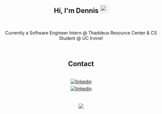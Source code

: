 <div align="center">
<br>

## Hi, I'm Dennis <img src="https://github.com/abdoachhoubi/abdoachhoubi/blob/main/gifs/Hi.gif" width="25">

<br>

Currently a Software Engineer Intern @ Thaddeus Resource Center & CS Student @ UC Irvine!

<br>

## Contact

<br>

<a href="https://linkedin.com/in/dennis-lustre" target="_blank">
<img src=https://img.shields.io/badge/linkedin-%2300acee.svg?color=405DE6&style=for-the-badge&logo=linkedin&logoColor=white alt=linkedin style="margin-bottom: 5px;" />
</a>

<br>

<a target="_blank" href="mailto:dennis.lustre@gmail.com">
<img src=https://img.shields.io/badge/Gmail-D14836?style=for-the-badge&logo=gmail&logoColor=white alt=linkedin style="margin-bottom: 5px;" />
</a>

<br>
<br>
<br>

<img src="https://myreadme.vercel.app/api/embed/dlustre?panels=toplanguages,userstatistics,commitgraph"/>
</div>
